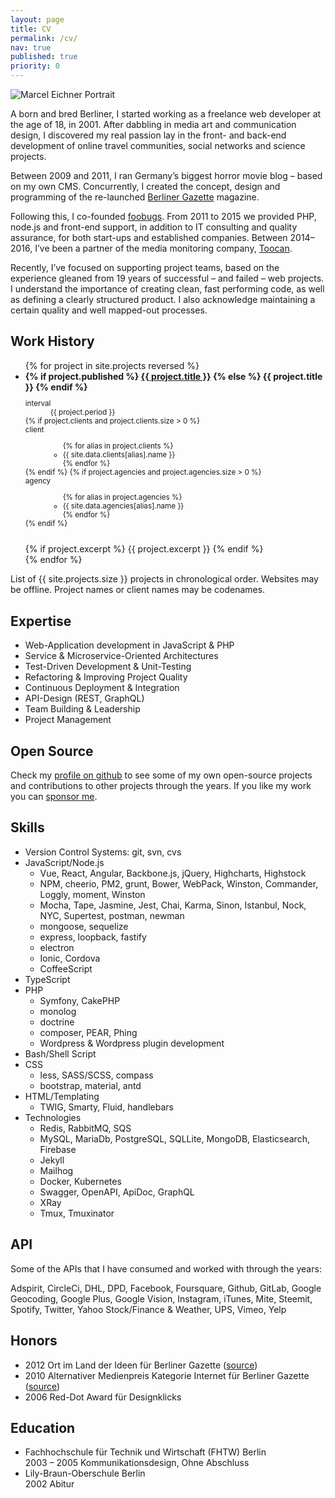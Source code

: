 ```yaml
---
layout: page
title: CV
permalink: /cv/
nav: true
published: true
priority: 0
---
```

<img class="post-image-pushed-right post-image-25p" src="{{ site.baseurl }}/assets/202006-Potsdam.jpg" title="Marcel Eichner Portrait" />

A born and bred Berliner, I started working as a freelance web developer at the age of 18, in 2001. After dabbling in media art and communication design, I discovered my real passion lay in the front- and back-end development of online travel communities, social networks and science projects.

Between 2009 and 2011, I ran Germany’s biggest horror movie blog – based on my own CMS. Concurrently, I created the concept, design and programming of the re-launched [Berliner Gazette](http://www.berlinergazette.de) magazine.

Following this, I co-founded [foobugs](http://www.foobugs.com). From 2011 to 2015 we provided PHP, node.js and front-end support, in addition to IT consulting and quality assurance, for both start-ups and established companies. Between 2014–2016, I’ve been a partner of the media monitoring company, [Toocan](http://www.toocan.biz).

Recently, I’ve focused on supporting project teams, based on the experience gleaned from 19 years of successful – and failed – web projects. I understand the importance of creating clean, fast performing code, as well as defining a clearly structured product. I also acknowledge maintaining a certain quality and well mapped-out processes.

## Work History

<ul>
{% for project in site.projects reversed %}
<li>
    <strong>
        {% if project.published %}
            <a href="{{site.baseurl}}{{project.url}}">{{ project.title }}</a>
        {% else %}
            {{ project.title }}
        {% endif %}
    </strong><br>
    <small>
        <dl class="list-inline">
            <dt>
                interval
            </dt>
            <dd>
                {{ project.period }}
            </dd>
            {% if project.clients and project.clients.size > 0 %}
            <dt>client</dt>
            <dd>
                <ul class="list-inline">
                {% for alias in project.clients %}
                    <li>{{ site.data.clients[alias].name }}</li>
                {% endfor %}
                </ul>
            </dd>
            {% endif %}
            {% if project.agencies and project.agencies.size > 0 %}
            <dt>agency</dt>
            <dd>
                <ul class="list-inline">
                {% for alias in project.agencies %}
                    <li>{{ site.data.agencies[alias].name }}</li>
                {% endfor %}
                </ul>
            </dd>
            {% endif %}
        </dl>
    </small>
    <br>
    {% if project.excerpt %}
        {{ project.excerpt }}
    {% endif %}
</li>
{% endfor %}
</ul>

<p class="muted text-centered">
  List of {{ site.projects.size }} projects in chronological order. Websites may be offline. Project names or client names may be codenames.
</p>

## Expertise

- Web-Application development in JavaScript & PHP
- Service & Microservice-Oriented Architectures
- Test-Driven Development & Unit-Testing
- Refactoring & Improving Project Quality
- Continuous Deployment & Integration
- API-Design (REST, GraphQL)
- Team Building & Leadership
- Project Management

## Open Source

Check my [profile on github](https://github.com/Ephigenia) to see some of my own open-source projects and contributions to other projects through the years. If you like my work you can [sponsor me](https://github.com/sponsors/Ephigenia).

## Skills

- Version Control Systems: git, svn, cvs
- JavaScript/Node.js
    - Vue, React, Angular, Backbone.js, jQuery, Highcharts, Highstock
    - NPM, cheerio, PM2, grunt, Bower, WebPack, Winston, Commander, Loggly, moment, Winston
    - Mocha, Tape, Jasmine, Jest, Chai, Karma, Sinon, Istanbul, Nock, NYC, Supertest, postman, newman
    - mongoose, sequelize
    - express, loopback, fastify
    - electron
    - Ionic, Cordova
    - CoffeeScript
- TypeScript
- PHP
    - Symfony, CakePHP
    - monolog
    - doctrine
    - composer, PEAR, Phing
    - Wordpress & Wordpress plugin development
- Bash/Shell Script
- CSS
    - less, SASS/SCSS, compass
    - bootstrap, material, antd
- HTML/Templating
    - TWIG, Smarty, Fluid, handlebars
- Technologies
    - Redis, RabbitMQ, SQS
    - MySQL, MariaDb, PostgreSQL, SQLLite, MongoDB, Elasticsearch, Firebase
    - Jekyll
    - Mailhog
    - Docker, Kubernetes
    - Swagger, OpenAPI, ApiDoc, GraphQL
    - XRay
    - Tmux, Tmuxinator

## API

Some of the APIs that I have consumed and worked with through the years:

Adspirit, CircleCi, DHL, DPD, Facebook, Foursquare, Github, GitLab, Google Geocoding, Google Plus, Google Vision, Instagram, iTunes, Mite, Steemit, Spotify, Twitter, Yahoo Stock/Finance & Weather, UPS, Vimeo, Yelp

## Honors

* 2012 Ort im Land der Ideen für Berliner Gazette ([source](https://www.land-der-ideen.de/365-orte/preistraeger/berliner-gazette))
* 2010 Alternativer Medienpreis Kategorie Internet für Berliner Gazette ([source](berlinergazette.de/alternativer-medienpreis-fuer-berliner-gazette/#more-6952))
* 2006 Red-Dot Award für Designklicks

## Education

* Fachhochschule für Technik und Wirtschaft (FHTW) Berlin  
  2003 – 2005 Kommunikationsdesign, Ohne Abschluss
* Lily-Braun-Oberschule Berlin  
  2002 Abitur

